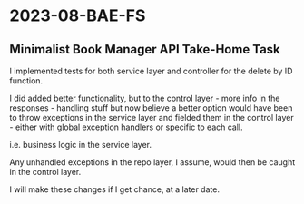 # 2023-08-BAE-FS 
## Minimalist Book Manager API Take-Home Task

I implemented tests for both service layer and controller for the delete by ID function.

I did added better functionality, but to the control layer - more info in the responses - handling stuff but now believe a better option would have been to throw exceptions in the service layer and fielded them in the control layer - either with global exception handlers or specific to each call.

i.e. business logic in the service layer.

Any unhandled exceptions in the repo layer, I assume, would then be caught in the control layer.

I will make these changes if I get chance, at a later date.

